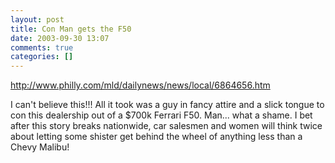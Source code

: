 ```yaml
---
layout: post
title: Con Man gets the F50
date: 2003-09-30 13:07
comments: true
categories: []
---
```

<a href="http://www.philly.com/mld/dailynews/news/local/6864656.htm">http://www.philly.com/mld/dailynews/news/local/6864656.htm</a>

I can't believe this!!! All it took was a guy in fancy attire and a slick tongue to con this dealership out of a $700k Ferrari F50. Man... what a shame. I bet after this story breaks nationwide, car salesmen and women will think twice about letting some shister get behind the wheel of anything less than a Chevy Malibu!
